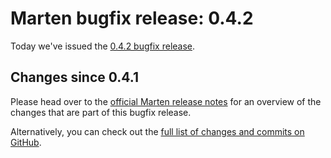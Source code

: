 # Marten bugfix release: 0.4.2

Today we've issued the [0.4.2 bugfix release](https://martenframework.com/docs/the-marten-project/release-notes/0.4.2).

## Changes since 0.4.1

Please head over to the [official Marten release notes](https://martenframework.com/docs/the-marten-project/release-notes/0.4.2) for an overview of the changes that are part of this bugfix release.

Alternatively, you can check out the [full list of changes and commits on GitHub](https://github.com/martenframework/marten/compare/v0.4.1...v0.4.2).
